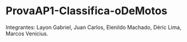 # ProvaAP1-Classifica-oDeMotos
Integrantes: Layon Gabriel, Juan Carlos, Elenildo Machado, Déric Lima, Marcos Venicius.

